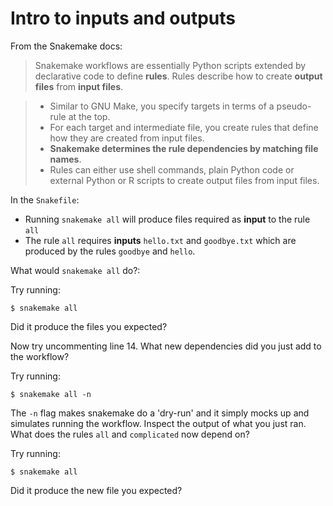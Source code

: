 # Intro to inputs and outputs

From the Snakemake docs:

> Snakemake workflows are essentially Python scripts extended by declarative code to define  **rules**. Rules describe how to create  **output files**  from  **input files**.

> -   Similar to GNU Make, you specify targets in terms of a pseudo-rule at the top.
> -   For each target and intermediate file, you create rules that define how they are created from input files.
> -   **Snakemake determines the rule dependencies by matching file names**.
> -   Rules can either use shell commands, plain Python code or external Python or R scripts to create output files from input files.

In the `Snakefile`:
- Running `snakemake all` will produce files required as **input** to the rule `all`
- The rule `all` requires **inputs** `hello.txt` and `goodbye.txt` which are produced by the rules `goodbye` and `hello`.

What would `snakemake all` do?:

Try running:

	$ snakemake all

Did it produce the files you expected?

Now try uncommenting line 14. What new dependencies did you just add to the workflow?

Try running:

	$ snakemake all -n

The `-n` flag makes snakemake do a 'dry-run' and it simply mocks up and simulates running the workflow. Inspect the output of what you just ran. What does the rules `all` and `complicated` now depend on?

Try running:

	$ snakemake all 

Did it produce the new file you expected?